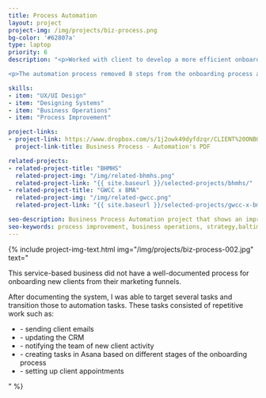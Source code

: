 ```yaml
---
title: Process Automation
layout: project
project-img: /img/projects/biz-process.png
bg-color: '#62807a'
type: laptop
priority: 6
description: "<p>Worked with client to develop a more efficient onboarding system for their business that includes automation via API integration.</p>

<p>The automation process removed 8 steps from the onboarding process and we were able to replace the need for an employee with our new system.</p>"

skills:
- item: "UX/UI Design"
- item: "Designing Systems"
- item: "Business Operations"
- item: "Process Improvement"

project-links:
- project-link: https://www.dropbox.com/s/1j2owk49dyfdzqr/CLIENT%20ONBOARDING%20SYSTEM.pdf?dl=0
  project-link-title: Business Process - Automation's PDF

related-projects:
- related-project-title: "BHMHS"
  related-project-img: "/img/related-bhmhs.png"
  related-project-link: "{{ site.baseurl }}/selected-projects/bhmhs/"
- related-project-title: "GWCC x BMA"
  related-project-img: "/img/related-gwcc.png"
  related-project-link: "{{ site.baseurl }}/selected-projects/gwcc-x-bma/"

seo-description: Business Process Automation project that shows an improvement in an organization that saved $20K and revitalized their onboarding experience.
seo-keywords: process improvement, business operations, strategy,baltimore, atlanta, black woman, tech, black woman in tech, montier kess, STEM, entrepreneurship, svncrwns, atlanta, strategy, fashion, streetwear, retail brands, scale brands, business strategy, media brands, wellness brands
---
```


{% include project-img-text.html img="/img/projects/biz-process-002.jpg" text="<p>This service-based business did not have a well-documented process for onboarding new clients from their marketing funnels.</p>

<p>After documenting the system, I was able to target several tasks and transition those to automation tasks.  These tasks consisted of repetitive work such as:</p>

<ul>
<li>- sending client emails</li>
<li>- updating the CRM</li>
<li>- notifying the team of new client activity</li>
<li>- creating tasks in Asana based on different stages of the onboarding process</li>
<li>- setting up client appointments</li></ul>" %}

